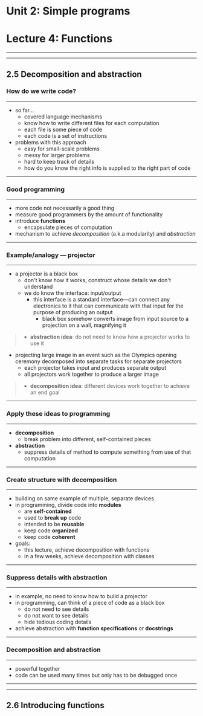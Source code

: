 # Unit 2: Simple programs

# Lecture 4: Functions

---
---
## 2.5 Decomposition and abstraction

### How do we write code?
---

- so far...
    - covered language mechanisms
    - know how to write different files for each computation
    - each file is some piece of code
    - each code is a set of instructions
- problems with this approach
    - easy for small-scale problems
    - messy for larger problems
    - hard to keep track of details
    - how do you know the right info is supplied to the right part of code

---
### Good programming
---

- more code not necessarily a good thing
- measure good programmers by the amount of functionality
- introduce **functions**
    - encapsulate pieces of computation
- mechanism to achieve *decomposition* (a.k.a modularity) and *abstraction*

---
### Example/analogy — projector
---

- a projector is a black box
    - don't know how it works, construct whose details we don't understand
    - we do know the interface: input/output
        - this interface is a standard interface—can connect any electronics to it that can communicate with that input for the purpose of producing an output
            - black box somehow converts image from input source to a projection on a wall, magnifying it
> - **abstraction idea**: do not need to know how a projector works to use it

- projecting large image in an event such as the Olympics opening ceremony decomposed into separate tasks for separate projectors
    - each projector takes input and produces separate output
    - all projectors work together to produce a larger image
> - **decomposition idea**: different devices work together to achieve an end goal

---
### Apply these ideas to programming
---

- **decomposition**
    - break problem into different, self-contained pieces
- **abstraction**
    - suppress details of method to compute something from use of that computation

---
### Create structure with decomposition
---

- building on same example of multiple, separate devices
- in programming, divide code into **modules**
    - are **self-contained**
    - used to **break up** code
    - intended to be **reusable**
    - keep code **organized**
    - keep code **coherent**
- goals:
    - this lecture, achieve decomposition with functions
    - in a few weeks, achieve decomposition with classes

---
### Suppress details with abstraction
---

- in example, no need to know how to build a projector
- in programming, can think of a piece of code as a black box
    - do not need to see details
    - do not want to see details
    - hide tedious coding details
- achieve abstraction with **function specifications** or **docstrings**

---
### Decomposition and abstraction
---

- powerful together
- code can be used many times but only has to be debugged once

---
---
## 2.6 Introducing functions


